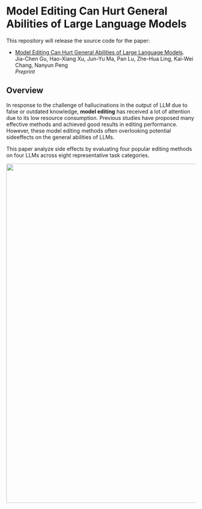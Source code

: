 # Model Editing Can Hurt General Abilities of Large Language Models
This repository will release the source code for the paper:
- [Model Editing Can Hurt General Abilities of Large Language Models](https://arxiv.org/pdf/2401.04700.pdf). <br>
  Jia-Chen Gu, Hao-Xiang Xu, Jun-Yu Ma, Pan Lu, Zhe-Hua Ling, Kai-Wei Chang, Nanyun Peng <br>
  _Preprint_ <br>

## Overview
In response to the challenge of hallucinations in the output of LLM due to false or outdated knowledge, **model editing** has received a lot of attention due to its low resource consumption. Previous studies have proposed many effective methods and achieved good results in editing performance. However, these model editing methods often overlooking potential sideeffects on the general abilities of LLMs.

This paper analyze side effects by evaluating four popular editing methods on four LLMs across eight representative task categories.

<img src="https://github.com/JasonForJoy/Model-Editing-Hurt/blob/main/definition.png" width="900">
